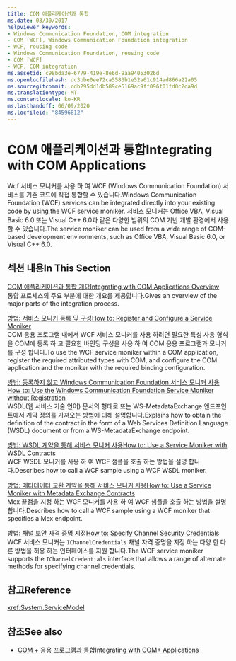 ```yaml
---
title: COM 애플리케이션과 통합
ms.date: 03/30/2017
helpviewer_keywords:
- Windows Communication Foundation, COM integration
- COM [WCF], Windows Communication Foundation integration
- WCF, reusing code
- Windows Communication Foundation, reusing code
- COM [WCF]
- WCF, COM integration
ms.assetid: c98bda3e-6779-419e-8e6d-9aa94053026d
ms.openlocfilehash: dc3bbe0ee72ca5583b1e52a61c914ad866a22a05
ms.sourcegitcommit: cdb295dd1db589ce5169ac9ff096f01fd0c2da9d
ms.translationtype: MT
ms.contentlocale: ko-KR
ms.lasthandoff: 06/09/2020
ms.locfileid: "84596812"
---
```

# <a name="integrating-with-com-applications"></a><span data-ttu-id="b69fe-102">COM 애플리케이션과 통합</span><span class="sxs-lookup"><span data-stu-id="b69fe-102">Integrating with COM Applications</span></span>
<span data-ttu-id="b69fe-103">Wcf 서비스 모니커를 사용 하 여 WCF (Windows Communication Foundation) 서비스를 기존 코드에 직접 통합할 수 있습니다.</span><span class="sxs-lookup"><span data-stu-id="b69fe-103">Windows Communication Foundation (WCF) services can be integrated directly into your existing code by using the WCF service moniker.</span></span> <span data-ttu-id="b69fe-104">서비스 모니커는 Office VBA, Visual Basic 6.0 또는 Visual C++ 6.0과 같은 다양한 범위의 COM 기반 개발 환경에서 사용할 수 있습니다.</span><span class="sxs-lookup"><span data-stu-id="b69fe-104">The service moniker can be used from a wide range of COM-based development environments, such as Office VBA, Visual Basic 6.0, or Visual C++ 6.0.</span></span>  
  
## <a name="in-this-section"></a><span data-ttu-id="b69fe-105">섹션 내용</span><span class="sxs-lookup"><span data-stu-id="b69fe-105">In This Section</span></span>  
 [<span data-ttu-id="b69fe-106">COM 애플리케이션과 통합 개요</span><span class="sxs-lookup"><span data-stu-id="b69fe-106">Integrating with COM Applications Overview</span></span>](integrating-with-com-applications-overview.md)  
 <span data-ttu-id="b69fe-107">통합 프로세스의 주요 부분에 대한 개요를 제공합니다.</span><span class="sxs-lookup"><span data-stu-id="b69fe-107">Gives an overview of the major parts of the integration process.</span></span>  
  
 [<span data-ttu-id="b69fe-108">방법: 서비스 모니커 등록 및 구성</span><span class="sxs-lookup"><span data-stu-id="b69fe-108">How to: Register and Configure a Service Moniker</span></span>](how-to-register-and-configure-a-service-moniker.md)  
 <span data-ttu-id="b69fe-109">COM 응용 프로그램 내에서 WCF 서비스 모니커를 사용 하려면 필요한 특성 사용 형식을 COM에 등록 하 고 필요한 바인딩 구성을 사용 하 여 COM 응용 프로그램과 모니커를 구성 합니다.</span><span class="sxs-lookup"><span data-stu-id="b69fe-109">To use the WCF service moniker within a COM application, register the required attributed types with COM, and configure the COM application and the moniker with the required binding configuration.</span></span>  
  
 [<span data-ttu-id="b69fe-110">방법: 등록하지 않고 Windows Communication Foundation 서비스 모니커 사용</span><span class="sxs-lookup"><span data-stu-id="b69fe-110">How to: Use the Windows Communication Foundation Service Moniker without Registration</span></span>](use-the-wcf-service-moniker-without-registration.md)  
 <span data-ttu-id="b69fe-111">WSDL(웹 서비스 기술 언어) 문서의 형태로 또는 WS-MetadataExchange 엔드포인트에서 계약 정의를 가져오는 방법에 대해 설명합니다.</span><span class="sxs-lookup"><span data-stu-id="b69fe-111">Explains how to obtain the definition of the contract in the form of a Web Services Definition Language (WSDL) document or from a WS-MetadataExchange endpoint.</span></span>  
  
 [<span data-ttu-id="b69fe-112">방법: WSDL 계약을 통해 서비스 모니커 사용</span><span class="sxs-lookup"><span data-stu-id="b69fe-112">How to: Use a Service Moniker with WSDL Contracts</span></span>](how-to-use-a-service-moniker-with-wsdl-contracts.md)  
 <span data-ttu-id="b69fe-113">WCF WSDL 모니커를 사용 하 여 WCF 샘플을 호출 하는 방법을 설명 합니다.</span><span class="sxs-lookup"><span data-stu-id="b69fe-113">Describes how to call a WCF sample using a WCF WSDL moniker.</span></span>  
  
 [<span data-ttu-id="b69fe-114">방법: 메타데이터 교환 계약을 통해 서비스 모니커 사용</span><span class="sxs-lookup"><span data-stu-id="b69fe-114">How to: Use a Service Moniker with Metadata Exchange Contracts</span></span>](how-to-use-a-service-moniker-with-metadata-exchange-contracts.md)  
 <span data-ttu-id="b69fe-115">Mex 끝점을 지정 하는 WCF 모니커를 사용 하 여 WCF 샘플을 호출 하는 방법을 설명 합니다.</span><span class="sxs-lookup"><span data-stu-id="b69fe-115">Describes how to call a WCF sample using a WCF moniker that specifies a Mex endpoint.</span></span>  
  
 [<span data-ttu-id="b69fe-116">방법: 채널 보안 자격 증명 지정</span><span class="sxs-lookup"><span data-stu-id="b69fe-116">How to: Specify Channel Security Credentials</span></span>](how-to-specify-channel-security-credentials.md)  
 <span data-ttu-id="b69fe-117">WCF 서비스 모니커는 `IChannelCredentials` 채널 자격 증명을 지정 하는 다양 한 다른 방법을 허용 하는 인터페이스를 지원 합니다.</span><span class="sxs-lookup"><span data-stu-id="b69fe-117">The WCF service moniker supports the `IChannelCredentials` interface that allows a range of alternate methods for specifying channel credentials.</span></span>  
  
## <a name="reference"></a><span data-ttu-id="b69fe-118">참고</span><span class="sxs-lookup"><span data-stu-id="b69fe-118">Reference</span></span>  
 <xref:System.ServiceModel>  
  
## <a name="see-also"></a><span data-ttu-id="b69fe-119">참조</span><span class="sxs-lookup"><span data-stu-id="b69fe-119">See also</span></span>

- [<span data-ttu-id="b69fe-120">COM + 응용 프로그램과 통합</span><span class="sxs-lookup"><span data-stu-id="b69fe-120">Integrating with COM+ Applications</span></span>](integrating-with-com-plus-applications.md)
